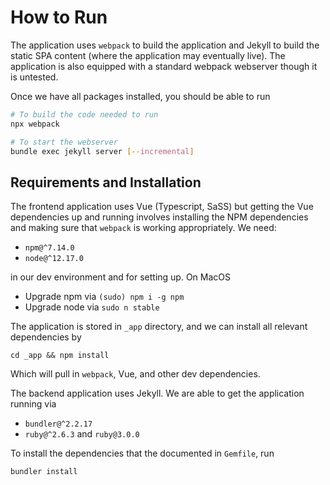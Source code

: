 
# How to Run

The application uses `webpack` to build the application and Jekyll
to build the static SPA content (where the application may eventually live).
The application is also equipped with a standard webpack webserver
though it is untested.

Once we have all packages installed, you should be able to run
```bash
# To build the code needed to run
npx webpack

# To start the webserver
bundle exec jekyll server [--incremental]
```

## Requirements and Installation

The frontend application uses Vue (Typescript, SaSS) but getting the Vue
dependencies up and running involves installing the NPM dependencies and
making sure that `webpack` is working appropriately. We need:

- `npm@^7.14.0`
- `node@^12.17.0`

in our dev environment and for setting up. On MacOS

- Upgrade npm via `(sudo) npm i -g npm`
- Upgrade node via `sudo n stable`

The application is stored in `_app` directory, and we can install all
relevant dependencies by
```
cd _app && npm install
```
Which will pull in `webpack`, Vue, and other dev dependencies.

The backend application uses Jekyll. We are able to get the application running
via

- `bundler@^2.2.17`
- `ruby@^2.6.3` and `ruby@3.0.0`

To install the dependencies that the documented in `Gemfile`, run

```bash
bundler install
```